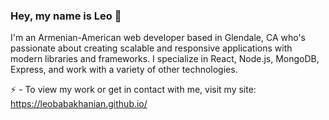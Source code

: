 ### Hey, my name is Leo 👋

I'm an Armenian-American web developer based in Glendale, CA who's passionate about creating scalable and responsive applications with modern libraries and frameworks. I specialize in React, Node.js, MongoDB, Express, and work with a variety of other technologies.

⚡ - To view my work or get in contact with me, visit my site: https://leobabakhanian.github.io/
